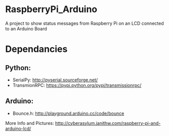 RaspberryPi_Arduino
===================

A project to show status messages from Raspberry Pi on an LCD connected to an Arduino Board


Dependancies
============
Python: 
-------
- SerialPy: <http://pyserial.sourceforge.net/>
- TransmionRPC:  <https://pypi.python.org/pypi/transmissionrpc/>

Arduino:
--------
- Bounce.h: http://playground.arduino.cc/code/bounce

More Info and Pictures: <http://cyberasylum.janithw.com/raspberry-pi-and-arduino-lcd/>
